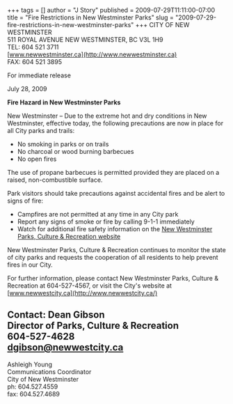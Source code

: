 +++
tags = []
author = "J Story"
published = 2009-07-29T11:11:00-07:00
title = "Fire Restrictions in New Westminster Parks"
slug = "2009-07-29-fire-restrictions-in-new-westminster-parks"
+++
CITY OF NEW WESTMINSTER  
511 ROYAL AVENUE NEW WESTMINSTER, BC V3L 1H9  
TEL: 604 521 3711  
[www.newwestminster.ca](http://www.newwestminster.ca)  
FAX: 604 521 3895  
  
For immediate release  
  
July 28, 2009  
  
<span style="font-weight: bold;">Fire Hazard in New Westminster
Parks</span>  
  
New Westminster – Due to the extreme hot and dry conditions in New
Westminster, effective today, the following precautions are now in place
for all City parks and trails:  

-   No smoking in parks or on trails
-   No charcoal or wood burning barbecues
-   No open fires

The use of propane barbecues is permitted provided they are placed on a
raised, non-combustible surface.  
  
Park visitors should take precautions against accidental fires and be
alert to signs of fire:  

-   Campfires are not permitted at any time in any City park
-   Report any signs of smoke or fire by calling 9-1-1 immediately
-   Watch for additional fire safety information on the [New Westminster
    Parks, Culture & Recreation website](http://www.nwpr.bc.ca/)

New Westminster Parks, Culture & Recreation continues to monitor the
state of city parks and requests the cooperation of all residents to
help prevent fires in our City.  
  
For further information, please contact New Westminster Parks, Culture &
Recreation at 604-527-4567, or visit the City's website at
[www.newwestcity.ca](http://www.newwestcity.ca/)  
  
Contact: Dean Gibson  
Director of Parks, Culture & Recreation  
604-527-4628  
dgibson@newwestcity.ca  
---------------------  
Ashleigh Young  
Communications Coordinator  
City of New Westminster  
ph: 604.527.4559  
fax: 604.527.4689
